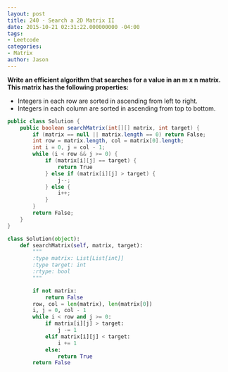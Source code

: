 ```yaml
---
layout: post
title: 240 - Search a 2D Matrix II
date: 2015-10-21 02:31:22.000000000 -04:00
tags:
- Leetcode
categories:
- Matrix
author: Jason
---
```

**Write an efficient algorithm that searches for a value in an m x n matrix. This matrix has the following properties:**
* Integers in each row are sorted in ascending from left to right.
* Integers in each column are sorted in ascending from top to bottom.


``` java
public class Solution {
    public boolean searchMatrix(int[][] matrix, int target) {
        if (matrix == null || matrix.length == 0) return False;
        int row = matrix.length, col = matrix[0].length;
        int i = 0, j = col - 1;
        while (i < row && j >= 0) {
            if (matrix[i][j] == target) {
                return True
            } else if (matrix[i][j] > target) {
                j--;
            } else {
                i++;
            }
        }
        return False;
    }
}
```

``` python
class Solution(object):
    def searchMatrix(self, matrix, target):
        """
        :type matrix: List[List[int]]
        :type target: int
        :rtype: bool
        """

        if not matrix:
            return False
        row, col = len(matrix), len(matrix[0])
        i, j = 0, col - 1
        while i < row and j >= 0:
            if matrix[i][j] > target:
                j -= 1
            elif matrix[i][j] < target:
                i += 1
            else:
                return True
        return False
```
